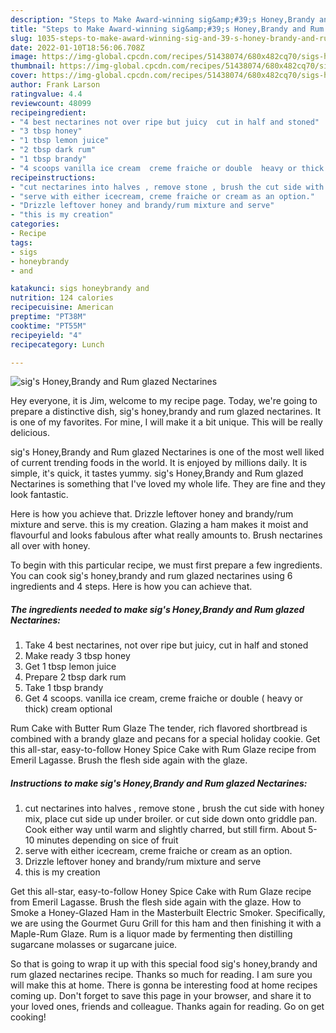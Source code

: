 ```yaml
---
description: "Steps to Make Award-winning sig&amp;#39;s Honey,Brandy and Rum glazed Nectarines"
title: "Steps to Make Award-winning sig&amp;#39;s Honey,Brandy and Rum glazed Nectarines"
slug: 1035-steps-to-make-award-winning-sig-and-39-s-honey-brandy-and-rum-glazed-nectarines
date: 2022-01-10T18:56:06.708Z
image: https://img-global.cpcdn.com/recipes/51438074/680x482cq70/sigs-honeybrandy-and-rum-glazed-nectarines-recipe-main-photo.jpg
thumbnail: https://img-global.cpcdn.com/recipes/51438074/680x482cq70/sigs-honeybrandy-and-rum-glazed-nectarines-recipe-main-photo.jpg
cover: https://img-global.cpcdn.com/recipes/51438074/680x482cq70/sigs-honeybrandy-and-rum-glazed-nectarines-recipe-main-photo.jpg
author: Frank Larson
ratingvalue: 4.4
reviewcount: 48099
recipeingredient:
- "4 best nectarines not over ripe but juicy  cut in half and stoned"
- "3 tbsp honey"
- "1 tbsp lemon juice"
- "2 tbsp dark rum"
- "1 tbsp brandy"
- "4 scoops vanilla ice cream  creme fraiche or double  heavy or thick cream optional"
recipeinstructions:
- "cut nectarines into halves , remove stone , brush the cut side with honey mix, place cut side up under broiler. or cut side down onto griddle pan.  Cook either way until warm and slightly charred, but still firm.  About 5-10 minutes depending on sice of fruit"
- "serve with either icecream, creme fraiche or cream as an option."
- "Drizzle leftover honey and brandy/rum mixture and serve"
- "this is my creation"
categories:
- Recipe
tags:
- sigs
- honeybrandy
- and

katakunci: sigs honeybrandy and 
nutrition: 124 calories
recipecuisine: American
preptime: "PT38M"
cooktime: "PT55M"
recipeyield: "4"
recipecategory: Lunch

---
```



![sig&#39;s Honey,Brandy and Rum glazed Nectarines](https://img-global.cpcdn.com/recipes/51438074/680x482cq70/sigs-honeybrandy-and-rum-glazed-nectarines-recipe-main-photo.jpg)

Hey everyone, it is Jim, welcome to my recipe page. Today, we're going to prepare a distinctive dish, sig&#39;s honey,brandy and rum glazed nectarines. It is one of my favorites. For mine, I will make it a bit unique. This will be really delicious.

sig&#39;s Honey,Brandy and Rum glazed Nectarines is one of the most well liked of current trending foods in the world. It is enjoyed by millions daily. It is simple, it's quick, it tastes yummy. sig&#39;s Honey,Brandy and Rum glazed Nectarines is something that I've loved my whole life. They are fine and they look fantastic.

Here is how you achieve that. Drizzle leftover honey and brandy/rum mixture and serve. this is my creation. Glazing a ham makes it moist and flavourful and looks fabulous after what really amounts to. Brush nectarines all over with honey.


To begin with this particular recipe, we must first prepare a few ingredients. You can cook sig&#39;s honey,brandy and rum glazed nectarines using 6 ingredients and 4 steps. Here is how you can achieve that.

<!--inarticleads1-->

##### The ingredients needed to make sig&#39;s Honey,Brandy and Rum glazed Nectarines:

1. Take 4 best nectarines, not over ripe but juicy,  cut in half and stoned
1. Make ready 3 tbsp honey
1. Get 1 tbsp lemon juice
1. Prepare 2 tbsp dark rum
1. Take 1 tbsp brandy
1. Get 4 scoops. vanilla ice cream,  creme fraiche or double ( heavy or thick) cream optional


Rum Cake with Butter Rum Glaze The tender, rich flavored shortbread is combined with a brandy glaze and pecans for a special holiday cookie. Get this all-star, easy-to-follow Honey Spice Cake with Rum Glaze recipe from Emeril Lagasse. Brush the flesh side again with the glaze. 

<!--inarticleads2-->

##### Instructions to make sig&#39;s Honey,Brandy and Rum glazed Nectarines:

1. cut nectarines into halves , remove stone , brush the cut side with honey mix, place cut side up under broiler. or cut side down onto griddle pan.  Cook either way until warm and slightly charred, but still firm.  About 5-10 minutes depending on sice of fruit
1. serve with either icecream, creme fraiche or cream as an option.
1. Drizzle leftover honey and brandy/rum mixture and serve
1. this is my creation


Get this all-star, easy-to-follow Honey Spice Cake with Rum Glaze recipe from Emeril Lagasse. Brush the flesh side again with the glaze. How to Smoke a Honey-Glazed Ham in the Masterbuilt Electric Smoker. Specifically, we are using the Gourmet Guru Grill for this ham and then finishing it with a Maple-Rum Glaze. Rum is a liquor made by fermenting then distilling sugarcane molasses or sugarcane juice. 

So that is going to wrap it up with this special food sig&#39;s honey,brandy and rum glazed nectarines recipe. Thanks so much for reading. I am sure you will make this at home. There is gonna be interesting food at home recipes coming up. Don't forget to save this page in your browser, and share it to your loved ones, friends and colleague. Thanks again for reading. Go on get cooking!
